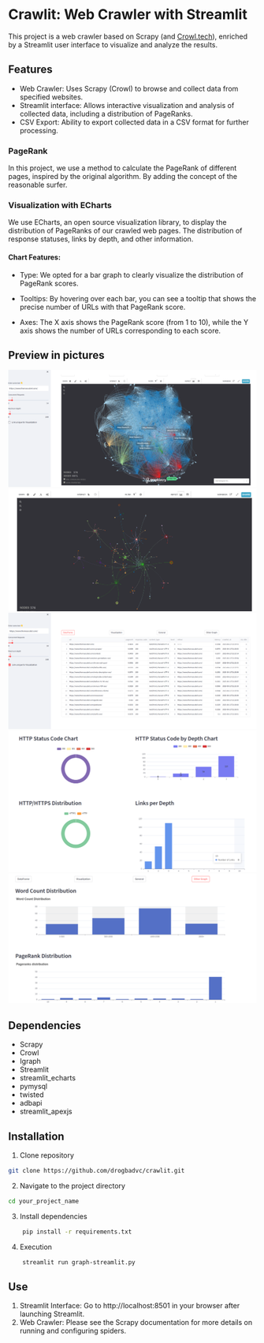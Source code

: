 # Crawlit: Web Crawler with Streamlit

This project is a web crawler based on Scrapy (and [Crowl.tech](https://www.crowl.tech/)), enriched by a Streamlit user interface to visualize
and analyze the results.

## Features

- Web Crawler: Uses Scrapy (Crowl) to browse and collect data from specified websites.
- Streamlit interface: Allows interactive visualization and analysis of collected data, including a distribution of PageRanks.
- CSV Export: Ability to export collected data in a CSV format for further processing.

### PageRank
In this project, we use a method to calculate the PageRank of different pages, inspired by the original algorithm.
By adding the concept of the reasonable surfer.

### Visualization with ECharts

We use ECharts, an open source visualization library, to display the distribution of PageRanks of our crawled web pages.
The distribution of response statuses, links by depth, and other information.

#### Chart Features:

- Type: We opted for a bar graph to clearly visualize the distribution of PageRank scores.

- Tooltips: By hovering over each bar, you can see a tooltip that shows the precise number of URLs with that PageRank score.

- Axes: The X axis shows the PageRank score (from 1 to 10), while the Y axis shows the number of URLs corresponding to each score.

## Preview in pictures

![alt text](demo/demo1.png "Title")
![alt text](demo/demo2.png "Title")
![alt text](demo/demo3.png "Title")
![alt text](demo/demo4.png "Title")
![alt text](demo/demo5.png "Title")

## Dependencies
- Scrapy
- Crowl
- Igraph
- Streamlit
- streamlit_echarts
- pymysql
- twisted
- adbapi
- streamlit_apexjs

## Installation

1. Clone repository


```bash
git clone https://github.com/drogbadvc/crawlit.git
```

2. Navigate to the project directory

```bash
cd your_project_name
```

3. Install dependencies
```bash
    pip install -r requirements.txt
```

4. Execution

```bash
    streamlit run graph-streamlit.py
```

## Use

1. Streamlit Interface: Go to http://localhost:8501 in your browser after launching Streamlit.
2. Web Crawler: Please see the Scrapy documentation for more details on running and configuring spiders.